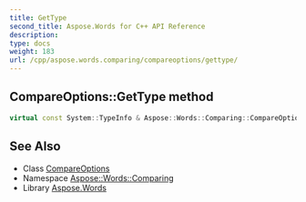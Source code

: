 ```yaml
---
title: GetType
second_title: Aspose.Words for C++ API Reference
description: 
type: docs
weight: 183
url: /cpp/aspose.words.comparing/compareoptions/gettype/
---
```

## CompareOptions::GetType method




```cpp
virtual const System::TypeInfo & Aspose::Words::Comparing::CompareOptions::GetType() const override
```

## See Also

* Class [CompareOptions](../)
* Namespace [Aspose::Words::Comparing](../../)
* Library [Aspose.Words](../../../)
